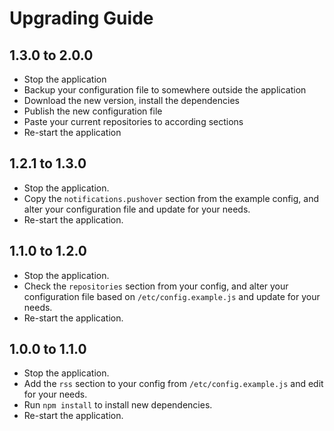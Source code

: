 # Upgrading Guide

## 1.3.0 to 2.0.0
- Stop the application
- Backup your configuration file to somewhere outside the application
- Download the new version, install the dependencies
- Publish the new configuration file
- Paste your current repositories to according sections
- Re-start the application

## 1.2.1 to 1.3.0

- Stop the application.
- Copy the `notifications.pushover` section from the example config, and alter your configuration file and update for your needs.
- Re-start the application.

## 1.1.0 to 1.2.0

- Stop the application.
- Check the `repositories` section from your config, and alter your configuration file based on `/etc/config.example.js` and update for your needs.
- Re-start the application.

## 1.0.0 to 1.1.0

- Stop the application.
- Add the `rss` section to your config from `/etc/config.example.js` and edit for your needs.
- Run `npm install` to install new dependencies.
- Re-start the application.

